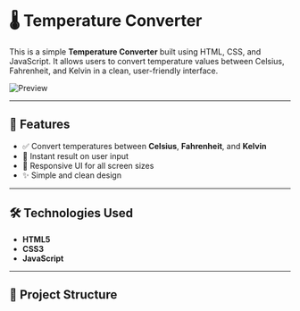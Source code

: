 # 🌡️ Temperature Converter

This is a simple **Temperature Converter** built using HTML, CSS, and JavaScript. It allows users to convert temperature values between Celsius, Fahrenheit, and Kelvin in a clean, user-friendly interface.

![Preview](https://raw.githubusercontent.com/vedrs/temp-conveter/main/temperature%20conveter/screenshot.png) <!-- Replace with actual screenshot path if available -->

---

## 🚀 Features

- ✅ Convert temperatures between **Celsius**, **Fahrenheit**, and **Kelvin**
- 🎯 Instant result on user input
- 📱 Responsive UI for all screen sizes
- ✨ Simple and clean design

---

## 🛠️ Technologies Used

- **HTML5**
- **CSS3**
- **JavaScript**

---

## 📂 Project Structure

